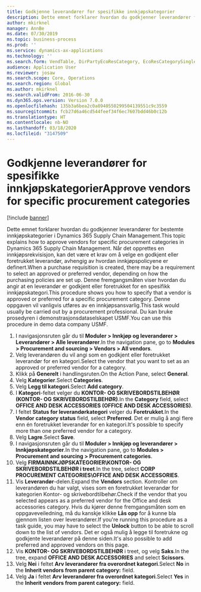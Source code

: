 ```yaml
---
title: Godkjenne leverandører for spesifikke innkjøpskategorier
description: Dette emnet forklarer hvordan du godkjenner leverandører for bestemte innkjøpskategorier i Dynamics 365 Supply Chain Management.
author: mkirknel
manager: AnnBe
ms.date: 07/30/2019
ms.topic: business-process
ms.prod: ''
ms.service: dynamics-ax-applications
ms.technology: ''
ms.search.form: VendTable, DirPartyEcoResCategory, EcoResCategorySingleLookup, ProcCategoryHierarchyManagement
audience: Application User
ms.reviewer: josaw
ms.search.scope: Core, Operations
ms.search.region: Global
ms.author: mkirknel
ms.search.validFrom: 2016-06-30
ms.dyn365.ops.version: Version 7.0.0
ms.openlocfilehash: 135b3a6bea2c0a8940550299504139551c9c3559
ms.sourcegitcommit: fcb27d6a46cd544feef34f6ec7607bdd46b0c12b
ms.translationtype: HT
ms.contentlocale: nb-NO
ms.lasthandoff: 03/18/2020
ms.locfileid: "3147509"
---
```

# <a name="approve-vendors-for-specific-procurement-categories"></a><span data-ttu-id="08310-103">Godkjenne leverandører for spesifikke innkjøpskategorier</span><span class="sxs-lookup"><span data-stu-id="08310-103">Approve vendors for specific procurement categories</span></span>

[!include [banner](../../includes/banner.md)]

<span data-ttu-id="08310-104">Dette emnet forklarer hvordan du godkjenner leverandører for bestemte innkjøpskategorier i Dynamics 365 Supply Chain Management.</span><span class="sxs-lookup"><span data-stu-id="08310-104">This topic explains how to approve vendors for specific procurement categories in Dynamics 365 Supply Chain Management.</span></span> <span data-ttu-id="08310-105">Når det opprettes en innkjøpsrekvisisjon, kan det være et krav om å velge en godkjent eller foretrukket leverandør, avhengig av hvordan innkjøpspolicyene er definert.</span><span class="sxs-lookup"><span data-stu-id="08310-105">When a purchase requisition is created, there may be a requirement to select an approved or preferred vendor, depending on how the purchasing policies are set up.</span></span> <span data-ttu-id="08310-106">Denne fremgangsmåten viser hvordan du angir at en leverandør er godkjent eller foretrukket for en spesifikk innkjøpskategori.</span><span class="sxs-lookup"><span data-stu-id="08310-106">This procedure shows you how to specify that a vendor is approved or preferred for a specific procurement category.</span></span> <span data-ttu-id="08310-107">Denne oppgaven vil vanligvis utføres av en innkjøpsansvarlig.</span><span class="sxs-lookup"><span data-stu-id="08310-107">This task would usually be carried out by a procurement professional.</span></span> <span data-ttu-id="08310-108">Du kan bruke prosedyren i demonstrasjonsdataselskapet USMF.</span><span class="sxs-lookup"><span data-stu-id="08310-108">You can use this procedure in demo data company USMF.</span></span>

1. <span data-ttu-id="08310-109">I navigasjonsruten går du til **Moduler > Innkjøp og leverandører > Leverandører > Alle leverandører**.</span><span class="sxs-lookup"><span data-stu-id="08310-109">In the navigation pane, go to **Modules > Procurement and sourcing > Vendors > All vendors**.</span></span>
2. <span data-ttu-id="08310-110">Velg leverandøren du vil angi som en godkjent eller foretrukket leverandør for en kategori.</span><span class="sxs-lookup"><span data-stu-id="08310-110">Select the vendor that you want to set as an approved or preferred vendor for a category.</span></span>
3. <span data-ttu-id="08310-111">Klikk på **Generelt** i handlingsruten.</span><span class="sxs-lookup"><span data-stu-id="08310-111">On the Action Pane, select **General**.</span></span>
4. <span data-ttu-id="08310-112">Velg **Kategorier**.</span><span class="sxs-lookup"><span data-stu-id="08310-112">Select **Categories**.</span></span>
5. <span data-ttu-id="08310-113">Velg **Legg til kategori**.</span><span class="sxs-lookup"><span data-stu-id="08310-113">Select **Add category**.</span></span>
6. <span data-ttu-id="08310-114">I **Kategori**-feltet velger du **KONTOR- OG SKRIVEBORDSTILBEHØR (KONTOR- OG SKRIVEBORDSTILBEHØR)**.</span><span class="sxs-lookup"><span data-stu-id="08310-114">In the **Category** field, select **OFFICE AND DESK ACCESSORIES (OFFICE AND DESK ACCESSORIES)**.</span></span>
7. <span data-ttu-id="08310-115">I feltet **Status for leverandørkategori** velger du **Foretrukket**.</span><span class="sxs-lookup"><span data-stu-id="08310-115">In the **Vendor category status** field, select **Preferred**.</span></span> <span data-ttu-id="08310-116">Det er mulig å angi flere enn én foretrukket leverandør for en kategori.</span><span class="sxs-lookup"><span data-stu-id="08310-116">It's possible to specify more than one preferred vendor for a category.</span></span>  
8. <span data-ttu-id="08310-117">Velg **Lagre**.</span><span class="sxs-lookup"><span data-stu-id="08310-117">Select **Save**.</span></span>
9. <span data-ttu-id="08310-118">I navigasjonsruten går du til **Moduler > Innkjøp og leverandører > Innkjøpskategorier**.</span><span class="sxs-lookup"><span data-stu-id="08310-118">In the navigation pane, go to **Modules > Procurement and sourcing > Procurement categories**.</span></span>
10. <span data-ttu-id="08310-119">Velg **FIRMAINNKJØPSKATEGORIER\KONTOR- OG SKRIVEBORDSTILBEHØR i treet**.</span><span class="sxs-lookup"><span data-stu-id="08310-119">In the tree, select **CORP PROCUREMENT CATEGORIES\OFFICE AND DESK ACCESSORIES**.</span></span>
11. <span data-ttu-id="08310-120">Vis **Leverandør**-delen.</span><span class="sxs-lookup"><span data-stu-id="08310-120">Expand the **Vendors** section.</span></span> <span data-ttu-id="08310-121">Kontroller om leverandøren du har valgt, vises som en foretrukket leverandør for kategorien Kontor- og skrivebordtilbehør.</span><span class="sxs-lookup"><span data-stu-id="08310-121">Check if the vendor that you selected appears as a preferred vendor for the Office and desk accessories category.</span></span> <span data-ttu-id="08310-122">Hvis du kjører denne fremgangsmåten som en oppgaveveiledning, må du kanskje klikke **Lås opp** for å kunne bla gjennom listen over leverandører.</span><span class="sxs-lookup"><span data-stu-id="08310-122">If you're running this procedure as a task guide, you may have to select the **Unlock** button to be able to scroll down to the list of vendors.</span></span>  <span data-ttu-id="08310-123">Det er også mulig å legge til foretrukne og godkjente leverandører på denne siden.</span><span class="sxs-lookup"><span data-stu-id="08310-123">It's also possible to add preferred and approved vendors on this page.</span></span>  
12. <span data-ttu-id="08310-124">Vis **KONTOR- OG SKRIVEBORDSTILBEHØR** i treet, og velg **Saks**.</span><span class="sxs-lookup"><span data-stu-id="08310-124">In the tree, expand **OFFICE AND DESK ACCESSORIES** and select **Scissors**.</span></span>
13. <span data-ttu-id="08310-125">Velg **Nei** i feltet **Arv leverandører fra overordnet kategori**.</span><span class="sxs-lookup"><span data-stu-id="08310-125">Select **No** in the **Inherit vendors from parent category:** field.</span></span>
14. <span data-ttu-id="08310-126">Velg **Ja** i feltet **Arv leverandører fra overordnet kategori**.</span><span class="sxs-lookup"><span data-stu-id="08310-126">Select **Yes** in the **Inherit vendors from parent category:** field.</span></span>

